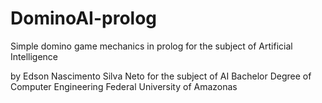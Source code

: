 # DominoAI-prolog
Simple domino game mechanics in prolog for the subject of Artificial Intelligence

by Edson Nascimento Silva Neto
for the subject of AI
Bachelor Degree of Computer Engineering
Federal University of Amazonas
